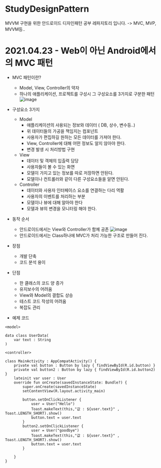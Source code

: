 # StudyDesignPattern
MVVM 구현을 위한 안드로이드 디자인패턴 공부 레파지토리 입니다. -> MVC, MVP, MVVM등..


# 2021.04.23 - Web이 아닌 Android에서의 MVC 패턴
- MVC 패턴이란?
  - Model, View, Controller의 약자
  - 하나의 애플리케이션, 프로젝트를 구성시 그 구성요소를 3가지로 구분한 패턴
![image](https://user-images.githubusercontent.com/81352078/115829239-b4ee0e00-a449-11eb-99b8-670a80fce5fe.png)

- 구성요소 3가지
  - Model
    - 애플리케이션의 사용되는 정보와 데이터 ( DB, 상수, 변수등..)
    - 위 데이터들의 가공을 책임지는 컴포넌트
    - 사용자가 편집하길 원하는 모든 데이터를 가져야 한다.
    - View, Controller에 대해 어떤 정보도 알지 않아야 한다.
    - 변경 발생 시 처리방법 구현
  - View
    - 데이터 및 객체의 입출력 담당
    - 사용자들이 볼 수 있는 화면
    - 모델이 가지고 있는 정보를 따로 저장하면 안된다.
    - 모델이나 컨트롤러와 같이 다른 구성요소들을 알면 안된다.
  - Controller
    - 데이터와 사용자 인터페이스 요소를 연결하는 다리 역활
    - 사용자의 이벤트를 처리하는 부분
    - 모델이나 뷰에 대해 알아야 한다
    - 모델과 뷰의 변경을 모니터링 해야 한다.
- 동작 순서
  - 안드로이드에서는 View와 Controller가 함께 공존
![image](https://user-images.githubusercontent.com/81352078/115830363-24183200-a44b-11eb-9844-417e4813ca69.png)
  - 안드로이드에서는 Class하나에 MVC가 처리 가능한 구조로 만들어 진다.
- 장점
  - 개발 단축
  - 코드 분석 용이
- 단점
  - 한 클래스의 코드 양 증가
  - 유지보수의 어려움
  - View와 Model의 결합도 상승
  - 테스트 코드 작성의 어려움
  - 복잡도 관리
- 예제 코드
```
<model>

data class UserData(
    var text : String
)
```
```
<controller>

class MainActivity : AppCompatActivity() {
    private val button : Button by lazy { findViewById(R.id.button) }
    private val button2 : Button by lazy { findViewById(R.id.button2) }
    lateinit var user : User
    override fun onCreate(savedInstanceState: Bundle?) {
        super.onCreate(savedInstanceState)
        setContentView(R.layout.activity_main)

        button.setOnClickListener {
            user = User("Hello")
            Toast.makeText(this,"값 : ${user.text}" , Toast.LENGTH_SHORT).show()
            button.text = user.text
        }
        button2.setOnClickListener {
            user = User("goodbye")
            Toast.makeText(this,"값 : ${user.text}" , Toast.LENGTH_SHORT).show()
            button.text = user.text
        }
        
    }
}


```
